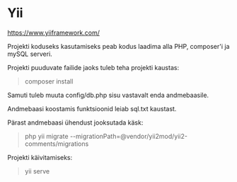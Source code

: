 # Yii
https://www.yiiframework.com/

Projekti koduseks kasutamiseks peab kodus laadima alla PHP, composer'i ja mySQL serveri.

Projekti puuduvate failide jaoks tuleb teha projekti kaustas:
>composer install

Samuti tuleb muuta config/db.php sisu vastavalt enda andmebaasile.

Andmebaasi koostamis funktsioonid leiab sql.txt kaustast.

Pärast andmebaasi ühendust jooksutada käsk:
>php yii migrate --migrationPath=@vendor/yii2mod/yii2-comments/migrations

Projekti käivitamiseks:
>yii serve
